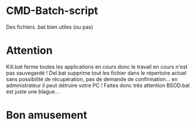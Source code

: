 # CMD-Batch-script
Des fichiers .bat bien utiles (ou pas)
# Attention
Kill.bat ferme toutes les applications en cours donc le travail en cours n'est pas sauvegardé !
Del.bat supprime tout les fichier dans le répertoire actuel sans possibilité de récupération, pas de demande de confirmation... en administrateur il peut détruire votre PC ! Faites donc très attention
BSOD.bat est juste une blague...
# Bon amusement
